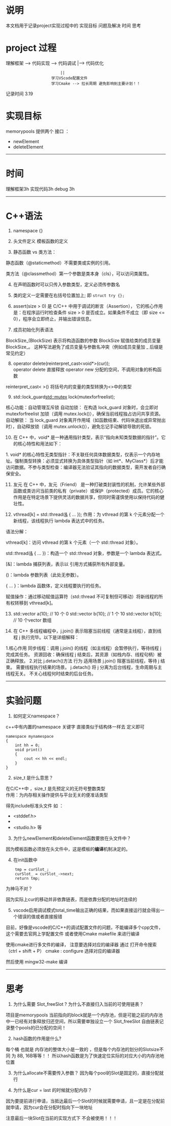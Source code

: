 # 说明

本文档用于记录project实现过程中的 实现目标  问题及解决  时间  思考


# project 过程


理解框架 -->  代码实现 --> 代码调试   |--> 代码优化

                            ||
                        学习VScode配置文件
                        学习Cmake --> 拉长周期 避免影响到主要计划！！

记录时间 3.19


# 实现目标

memorypools 提供两个 接口 ：
- newElement 
- deleteElement
  

---
# 时间

理解框架3h
实现代码3h
debug 3h

---
# C++语法

1. namespace {}


2. 头文件定义 模板函数的定义


3. 静态函数 vs 类方法：

静态函数（@staticmethod）不需要类或实例的引用。

类方法（@classmethod）第一个参数是类本身（cls），可以访问类属性。


4. 在声明函数时可以只传入参数类型，定义必须传参数名


5. 类的定义一定需要在右括号位置加上;
   即 `struct try {};`

6. assert(size > 0) 是 C/C++ 中用于调试的断言（Assertion），
它的核心作用是：在程序运行时检查条件 size > 0 是否成立。如果条件不成立（即 size <= 0），程序会立即终止，并输出错误信息。



7. 成员初始化列表语法

BlockSize_(BlockSize)
表示将构造函数的参数 BlockSize 赋值给类的成员变量 BlockSize_。
这种写法避免了成员变量与参数名冲突（例如成员变量加 _ 后缀是常见约定）


8. operator delete(reinterpret_cast<void*>(cur));  
operator delete 直接释放 operator new 分配的空间，不调用对象的析构函数

reinterpret_cast< >() 将括号内的变量的类型转换为<>中的类型


9. std::lock_guard<std::mutex> lock(mutexforfreelist); 

核心功能：自动管理互斥锁
​自动加锁：
在构造 lock_guard 对象时，会立即对 mutexforfreelist 加锁（调用 mutex.lock()），确保当前线程独占访问共享资源。
​自动解锁：
当 lock_guard 对象离开作用域（如函数结束、代码块退出或异常抛出时），自动释放锁（调用 mutex.unlock()），​避免忘记手动解锁导致的死锁。



10. 在 C++ 中，void* 是一种 ​通用指针类型，表示“指向未知类型数据的指针”。它的核心特性和用法如下：

​1. void* 的核心特性
​无类型指针：不关联任何具体数据类型，仅表示一个内存地址。
​强制类型转换：必须显式转换为具体类型指针（如 int*、MyClass*）后才能访问数据。
​不参与类型检查：编译器无法验证其指向的数据类型，需开发者自行确保安全。


11. 友元
在 C++ 中，友元（Friend） 是一种打破类封装性的机制，允许某些外部函数或类访问当前类的私有（private）或保护（protected）成员。它的核心作用是在特定场景下提供灵活的数据共享，但同时需谨慎使用以保持代码的健壮性。


12. vthread[k] = std::thread([&]() { ... });
作用：为 vthread 的第 k 个元素分配一个新线程，该线程执行 lambda 表达式中的任务。

语法分解：

vthread[k]：访问 vthread 的第 k 个元素（一个 std::thread 对象）。

std::thread([&]() { ... })：构造一个 std::thread 对象，参数是一个 lambda 表达式。

[&]：lambda 捕获列表，表示以 引用方式捕获所有外部变量。

()：lambda 参数列表（此处无参数）。

{ ... }：lambda 函数体，定义线程要执行的任务。

赋值操作：通过移动赋值运算符（std::thread 不可复制但可移动）将新线程的所有权转移到 vthread[k]。


13. std::vector<int> a(10);   // 10 个 0
    std::vector<int> b{10};   // 1 个 10
    std::vector<int> b[10];   // 10 个vector<int> 数组



14. 在 C++ 多线程编程中，j.join() 表示 ​阻塞当前线程（通常是主线程），直到线程 j 执行完毕。以下是详细解释：

1.核心作用
​同步线程：调用 j.join() 的线程（如主线程）会暂停执行，等待线程 j 完成其任务。
​资源回收：确保线程 j 结束后，其资源（如栈内存、线程句柄）被正确释放。
2.对比 j.detach()
​方法	​行为	​适用场景
j.join()	阻塞当前线程，等待 j 结束。	需要线程执行结果的场景。
j.detach()	将 j 分离为后台线程，生命周期与主线程无关。	不关心线程何时结束的后台任务。




---
# 实验问题

1. 如何定义namespace？

c++中有内置的namespace 关键字 直接类似于结构体一样去 定义即可

```
namespace mynamespace 
{
    int hh = 0;
    void print()
    {
        cout << hh << endl;
    }
}
```

2. size_t 是什么意思？

在C/C++中 ，size_t 是先预定义的无符号整数类型  
作用：为内存相关操作提供与平台无关的便准话类型

得先include标准头文件 如 ：
- <stddef.h>
- <cstddef>
- <studio.h>
等


3. 为什么newElement和deleteElement函数要放在头文件中？

因为模板函数必须放在头文件中，这是模板的**编译**机制决定的。


4. 在init函数中
```
    tmp = curSlot_;
    curSlot_ = curSlot_->next;
    return tmp;
```
为神马不对？

因为实际上cur的移动并非依靠链表，而是依靠分配的地址时连续的 



5. vscode启用调试模式total_time输出正确的结果，而如果直接运行就会得出一个错误的值或者直接报错

目前，好像是vscode的C/C++的调试配置文件的问题，不能编译多个cpp文件，这个需要去官网上学配置文件  或者使用Cmake makefile 来进行编译

使用cmake进行多文件的编译， 注意要选择对应的编译器  通过 打开命令搜索（ctrl + shift + P） cmake : configure 选择对应的编译器

然后使用 mingw32-make 编译 


---
# 思考


1. 为什么需要 Slot_freeSlot ? 为什么不直接归入当前的可使用链表？

项目是memorypools 当前指向的block就是一个内存池，但是可能之前的内存池中一已经有对象释放归还空间，所以需要单独设立一个 Slot_freeSlot 自由链表记录整个pools的已分配的空间！



2. hash函数的作用是什么?

每个桶 也就是 内存池的整体大小是一致的 ，但是每个内存池的划分的Slotsize不同 为 8B, 16B等等！！
所以hash函数是为了快速定位实际的对应大小的内存池地位置



3. 为什么allocate不需要传入参数？
因为每个pool的Slot是固定的，直接分配就行



4. 为什么是cur = last 的时候就分配内存？

因为要提前进行申请，当抵达最后一个Slot的时候就需要申请，且一定是在分配前就申请，因为cur会在分配时指向下一块地址

注意最后一块Slot在当前的实现方式下 不会被使用！！！
